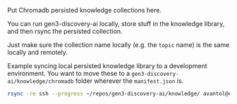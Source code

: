 Put Chromadb persisted knowledge collections here.

You can run gen3-discovery-ai locally, store stuff in the knowledge library, and then rsync the persisted collection.

Just make sure the collection name locally (e.g. the `topic` name) is the same locally and remotely.

Example syncing local persisted knowledge library to a development environment. You want to move these to a `gen3-discovery-ai/knowledge/chromadb` folder wherever the `manifest.json` is.

```bash
rsync -re ssh --progress ~/repos/gen3-discovery-ai/knowledge/ avantol@cdistest_dev.csoc:~/cdis-manifest/avantol.planx-pla.net/gen3-discovery-ai/knowledge/chromadb
```
